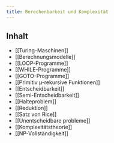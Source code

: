 ```yaml
---
title: Berechenbarkeit und Komplexität
---
```

## Inhalt
- [[Turing-Maschinen]]
- [[Berechnungsmodelle]]
- [[LOOP-Programme]]
- [[WHILE-Programme]]
- [[GOTO-Programme]]
- [[Primitiv µ-rekursive Funktionen]]
- [[Entscheidbarkeit]]
- [[Semi-Entscheidbarkeit]]
- [[Halteproblem]]
- [[Reduktion]]
- [[Satz von Rice]]
- [[Unentscheidbare probleme]]
- [[Komplexitätstheorie]]
- [[NP-Vollständigkeit]]